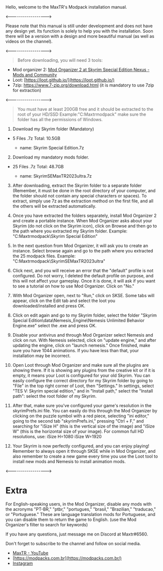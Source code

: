 Hello, welcome to the MaxTR's Modpack installation manual.

<------------------>

Please note that this manual is still under development and does not have any design yet. Its function is solely to help you with the installation. Soon there will be a version with a design and more beautiful manual (as well as videos on the channel).

<------------------>

> Before downloading, you will need 3 tools:

- Mod organizer 2: [Mod Organizer 2 at Skyrim Special Edition Nexus - Mods and Community](https://www.nexusmods.com/skyrimspecialedition/mods/6194)
- Loot: [https://loot.github.io/](https://loot.github.io/)
- 7zip: https://www.7-zip.org/download.html (it is mandatory to use 7zip for extraction)

<------------------>

> You must have at least 200GB free and it should be extracted to the root of your HD/SSD Example:"C:Maxtrmodpack" make sure the folder has all the permissions of Windows.

1. Download my Skyrim folder (Mandatory)
  

- 5 Files .7z Total: 10.5GB
  
  - name: Skyrim Special Edition.7z

2. Download my mandatory mods folder.
  

- 25 Files .7z Total: 48.7GB
  
  - name: SkyrimSEMaxTR2023ultra.7z

3. After downloading, extract the Skyrim folder to a separate folder (Remember, it must be done in the root directory of your computer, and the folder should not contain any special characters or spaces). To extract, simply use 7z as the extraction method on the first file, and all the others will be extracted automatically.
  
4. Once you have extracted the folders separately, install Mod Organizer 2 and create a portable instance. When Mod Organizer asks about your Skyrim (do not click on the Skyrim icon), click on Browse and then go to the path where you extracted my Skyrim folder. Example: "C:Maxtrmodpack\Skyrim Special Edition"
  
5. In the next question from Mod Organizer, it will ask you to create an instance. Select browse again and go to the path where you extracted the 25 modpack files. Example: "C:Maxtrmodpack\SkyrimSEMaxTR2023ultra"
  
6. Click next, and you will receive an error that the "default" profile is not configured. Do not worry, I deleted the default profile on purpose, and this will not affect your gameplay. Once it is done, it will ask if you want to see a tutorial on how to use Mod Organizer. Click on "No."
  
7. With Mod Organizer open, next to "Run," click on SKSE. Some tabs will appear, click on the Edit tab and select the loot you downloaded/installed and press OK.
  
8. Click on edit again and go to my Skyrim folder, select the folder "Skyrim Special Edition\data\Nemesis_Engine\Nemesis Unlimited Behavior Engine.exe" select the .exe and press OK.
  
9. Disable your antivirus and through Mod Organizer select Nemesis and click on run. With Nemesis selected, click on "update engine," and after updating the engine, click on "launch nemesis." Once finished, make sure you have 1044 animations. If you have less than that, your installation may be incorrect.
  
10. Open Loot through Mod Organizer and make sure all the plugins are showing there. If it is showing any plugins from the creative kit or if it is empty, it means your Loot is configured for your old Skyrim. You can easily configure the correct directory for my Skyrim folder by going to "File" in the top right corner of Loot, then "Settings." In settings, select "TES V: Skyrim special edition," and in "Install path," select the "Install path": select the root folder of my Skyrim.

11. After that, make sure you've configured your game's resolution in the skyrimPrefs.ini file. You can easily do this through the Mod Organizer by clicking on the puzzle symbol with a red piece, selecting "ini editor," going to the second tab "skyrimPrefs.ini," pressing "Ctrl + F," and searching for "iSize H" (this is the vertical size of the image) and "iSize W" (this is the horizontal size of your image). For common full HD resolutions, use:
iSize H=1080
iSize W=1920

12. Your Skyrim is now perfectly configured, and you can enjoy playing! Remember to always open it through SKSE while in Mod Organizer, and also remember to create a new game every time you use the Loot tool to install new mods and Nemesis to install animation mods.


<------------------>

# Extra

For English-speaking users, in the Mod Organizer, disable any mods with the acronyms "PT-BR," "ptbr," "portugues," "brasil," "Brazilian," "traducao," or "Portuguese." These are language translation mods for Portuguese, and you can disable them to return the game to English. (use the Mod Organizer's filter to search for keywords)

If you have any questions, just message me on Discord at Maxtr#6560.

Don't forget to subscribe to the channel and follow on social media.

- [MaxTR - YouTube](https://www.youtube.com/@MaxTR)
- [https://modpacks.com.br](https://modpacks.com.br/)
- [Instagram](https://www.instagram.com/oimaxtr/)